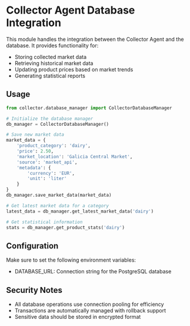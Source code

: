 # Collector Agent Database Integration

This module handles the integration between the Collector Agent and the database. It provides functionality for:

- Storing collected market data
- Retrieving historical market data
- Updating product prices based on market trends
- Generating statistical reports

## Usage

```python
from collector.database_manager import CollectorDatabaseManager

# Initialize the database manager
db_manager = CollectorDatabaseManager()

# Save new market data
market_data = {
    'product_category': 'dairy',
    'price': 2.50,
    'market_location': 'Galicia Central Market',
    'source': 'market_api',
    'metadata': {
        'currency': 'EUR',
        'unit': 'liter'
    }
}
db_manager.save_market_data(market_data)

# Get latest market data for a category
latest_data = db_manager.get_latest_market_data('dairy')

# Get statistical information
stats = db_manager.get_product_stats('dairy')
```

## Configuration

Make sure to set the following environment variables:
- DATABASE_URL: Connection string for the PostgreSQL database

## Security Notes

- All database operations use connection pooling for efficiency
- Transactions are automatically managed with rollback support
- Sensitive data should be stored in encrypted format
